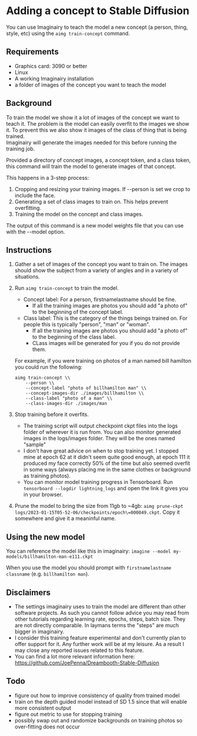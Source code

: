# Adding a concept to Stable Diffusion

You can use Imaginairy to teach the model a new concept (a person, thing, style, etc) using the `aimg train-concept`
command. 

## Requirements
 - Graphics card: 3090 or better
 - Linux
 - A working Imaginairy installation
 - a folder of images of the concept you want to teach the model

## Background

To train the model we show it a lot of images of the concept we want to teach it. The problem is the model can easily
overfit to the images we show it. To prevent this we also show it images of the class of thing that is being trained.  
Imaginairy will generate the images needed for this before running the training job.

Provided a directory of concept images, a concept token, and a class token, this command will train the model
to generate images of that concept.


This happens in a 3-step process:

1. Cropping and resizing your training images. If --person is set we crop to include the face.
2. Generating a set of class images to train on. This helps prevent overfitting.
3. Training the model on the concept and class images.

The output of this command is a new model weights file that you can use with the --model option.



## Instructions

1. Gather a set of images of the concept you want to train on. The images should show the subject from a variety of angles
   and in a variety of situations.
2. Run `aimg train-concept` to train the model. 

   - Concept label: For a person, firstnamelastname should be fine.
       - If all the training images are photos you should add "a photo of" to the beginning of the concept label.
   - Class label: This is the category of the things beings trained on. For people this is typically "person", "man"
     or "woman".
       - If all the training images are photos you should add "a photo of" to the beginning of the class label.
       - CLass images will be generated for you if you do not provide them.

    For example, if you were training on photos of a man named bill hamilton you could run the following:
    
    ```
    aimg train-concept \\
        --person \\
        --concept-label "photo of billhamilton man" \\
        --concept-images-dir ./images/billhamilton \\
        --class-label "photo of a man" \\
        --class-images-dir ./images/man
    ```
3. Stop training before it overfits.  
    - The training script will output checkpoint ckpt files into the logs folder of wherever it is run from. You can also
monitor generated images in the logs/images folder. They will be the ones named "sample"
    - I don't have great advice on when to stop training yet. I stopped mine at epoch 62 at it didn't seem quite good enough, at epoch 111 it 
produced my face correctly 50% of the time but also seemed overfit in some ways (always placing me in the same clothes or background as training photos).
    - You can monitor model training progress in Tensorboard. Run `tensorboard --logdir lightning_logs` and open the link it gives you in your browser.

4. Prune the model to bring the size from 11gb to ~4gb: `aimg prune-ckpt logs/2023-01-15T05-52-06/checkpoints/epoch\=000049.ckpt`. Copy it somewhere
and give it a meaninful name.

## Using the new model
You can reference the model like this in imaginairy: 
`imagine --model my-models/billhamilton-man-e111.ckpt`

When you use the model you should prompt with `firstnamelastname classname` (e.g. `billhamilton man`).


## Disclaimers

- The settings imaginairy uses to train the model are different than other software projects. As such you cannot follow
advice you may read from other tutorials regarding learning rate, epochs, steps, batch size.  They are not directly 
comparable. In laymans terms the "steps" are much bigger in imaginairy.
- I consider this training feature experimental and don't currently plan to offer support for it. Any further work will 
be at my leisure. As a result I may close any reported issues related to this feature.
- You can find a lot more relevant information here: https://github.com/JoePenna/Dreambooth-Stable-Diffusion

## Todo
 - figure out how to improve consistency of quality from trained model
 - train on the depth guided model instead of SD 1.5 since that will enable more consistent output
 - figure out metric to use for stopping training
 - possibly swap out and randomize backgrounds on training photos so over-fitting does not occur